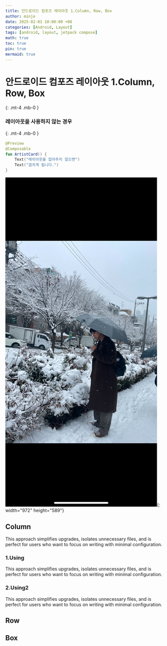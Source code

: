 ```yaml
---
title: 안드로이드 컴포즈 레이아웃 1.Column, Row, Box
author: minjo
date: 2025-02-01 10:00:00 +08
categories: [Android, Layout]
tags: [android, layout, jetpack compose]
math: true
toc: true
pin: true
mermaid: true
---
```


# 안드로이드 컴포즈 레이아웃 1.Column, Row, Box

{: .mt-4 .mb-0 }

### 레이아웃을 사용하지 않는 경우

{: .mt-4 .mb-0 }

```kotlin
@Preview
@Composable
fun ArtistCard() {
    Text("레이아웃을 잡아주지 않으면")
    Text("겹치게 됩니다.")
}
```

![Desktop View](/assets/img/for_post/download.png){: width="972" height="589"}

## Column

This approach simplifies upgrades, isolates unnecessary files, and is perfect for users who want to focus on writing with minimal configuration.

### 1.Using

This approach simplifies upgrades, isolates unnecessary files, and is perfect for users who want to focus on writing with minimal configuration.

### 2.Using2

This approach simplifies upgrades, isolates unnecessary files, and is perfect for users who want to focus on writing with minimal configuration.

## Row

## Box
